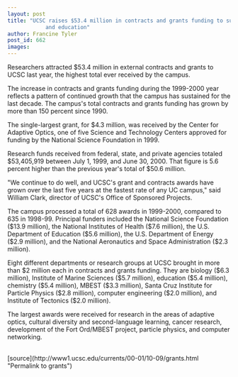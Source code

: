 ```yaml
---
layout: post
title: "UCSC raises $53.4 million in contracts and grants funding to support research
			and education"
author: Francine Tyler
post_id: 662
images:
---
```


<p>
  Researchers attracted $53.4 million in external contracts and grants to UCSC last year, the highest total ever received by the campus.
</p>
<p>
  The increase in contracts and grants funding during the 1999-2000 year reflects a pattern of continued growth that the campus has sustained for the last decade. The campus's total contracts and grants funding has grown by more than 150 percent since 1990.
</p>
<p>
  The single-largest grant, for $4.3 million, was received by the Center for Adaptive Optics, one of five Science and Technology Centers approved for funding by the National Science Foundation in 1999.
</p>
<p>
  Research funds received from federal, state, and private agencies totaled $53,405,919 between July 1, 1999, and June 30, 2000. That figure is 5.6 percent higher than the previous year's total of $50.6 million.
</p>
<p>
  "We continue to do well, and UCSC's grant and contracts awards have grown over the last five years at the fastest rate of any UC campus," said William Clark, director of UCSC's Office of Sponsored Projects.
</p>
<p>
  The campus processed a total of 628 awards in 1999-2000, compared to 635 in 1998-99. Principal funders included the National Science Foundation ($13.9 million), the National Institutes of Health ($7.6 million), the U.S. Department of Education ($5.6 million), the U.S. Department of Energy ($2.9 million), and the National Aeronautics and Space Administration ($2.3 million).
</p>
<p>
  Eight different departments or research groups at UCSC brought in more than $2 million each in contracts and grants funding. They are biology ($6.3 million), Institute of Marine Sciences ($5.7 million), education ($5.4 million), chemistry ($5.4 million), MBEST ($3.3 million), Santa Cruz Institute for Particle Physics ($2.8 million), computer engineering ($2.0 million), and Institute of Tectonics ($2.0 million).
</p>
<p>
  The largest awards were received for research in the areas of adaptive optics, cultural diversity and second-language learning, cancer research, development of the Fort Ord/MBEST project, particle physics, and computer networking.<br>
  <br>

</p>
[source](http://www1.ucsc.edu/currents/00-01/10-09/grants.html "Permalink to grants")
